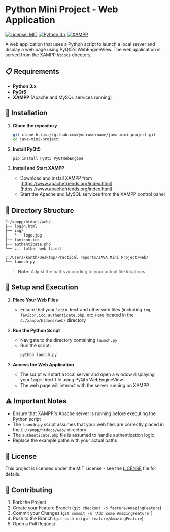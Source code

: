 # Python Mini Project - Web Application

[![License: MIT](https://img.shields.io/badge/License-MIT-yellow.svg)](https://opensource.org/licenses/MIT)
[![Python 3.x](https://img.shields.io/badge/python-3.x-blue.svg)](https://www.python.org/downloads/)
[![XAMPP](https://img.shields.io/badge/XAMPP-8.0+-orange.svg)](https://www.apachefriends.org/)

A web application that uses a Python script to launch a local server and display a web page using PyQt5's WebEngineView. The web application is served from the XAMPP `htdocs` directory.

## 📋 Requirements

- **Python 3.x**
- **PyQt5**
- **XAMPP** (Apache and MySQL services running)

## 🚀 Installation

1. **Clone the repository**
   ```sh
   git clone https://github.com/yourusername/java-mini-project.git
   cd java-mini-project
   ```

2. **Install PyQt5**
   ```sh
   pip install PyQt5 PyQtWebEngine
   ```

3. **Install and Start XAMPP**
   - Download and install XAMPP from [https://www.apachefriends.org/index.html](https://www.apachefriends.org/index.html)
   - Start the Apache and MySQL services from the XAMPP control panel

## 📂 Directory Structure

```
C:/xampp/htdocs/web/
├── login.html
├── img/
│   └── logo.jpg
├── favicon.ico
├── authenticate.php
└── ... (other web files)

C:/Users/konth/Desktop/Practical reports/JAVA Mini Project/web/
└── launch.py
```

> **Note:** Adjust the paths according to your actual file locations.

## 🔧 Setup and Execution

1. **Place Your Web Files**
   - Ensure that your `login.html` and other web files (including `img`, `favicon.ico`, `authenticate.php`, etc.) are located in the `C:/xampp/htdocs/web/` directory

2. **Run the Python Script**
   - Navigate to the directory containing `launch.py`
   - Run the script:
     ```sh
     python launch.py
     ```

3. **Access the Web Application**
   - The script will start a local server and open a window displaying your `login.html` file using PyQt5 WebEngineView
   - The web page will interact with the server running on XAMPP

## ⚠️ Important Notes

- Ensure that XAMPP's Apache server is running before executing the Python script
- The `launch.py` script assumes that your web files are correctly placed in the `C:/xampp/htdocs/web/` directory
- The `authenticate.php` file is assumed to handle authentication logic
- Replace the example paths with your actual paths

## 📝 License

This project is licensed under the MIT License - see the [LICENSE](LICENSE) file for details.

## 🤝 Contributing

1. Fork the Project
2. Create your Feature Branch (`git checkout -b feature/AmazingFeature`)
3. Commit your Changes (`git commit -m 'Add some AmazingFeature'`)
4. Push to the Branch (`git push origin feature/AmazingFeature`)
5. Open a Pull Request
